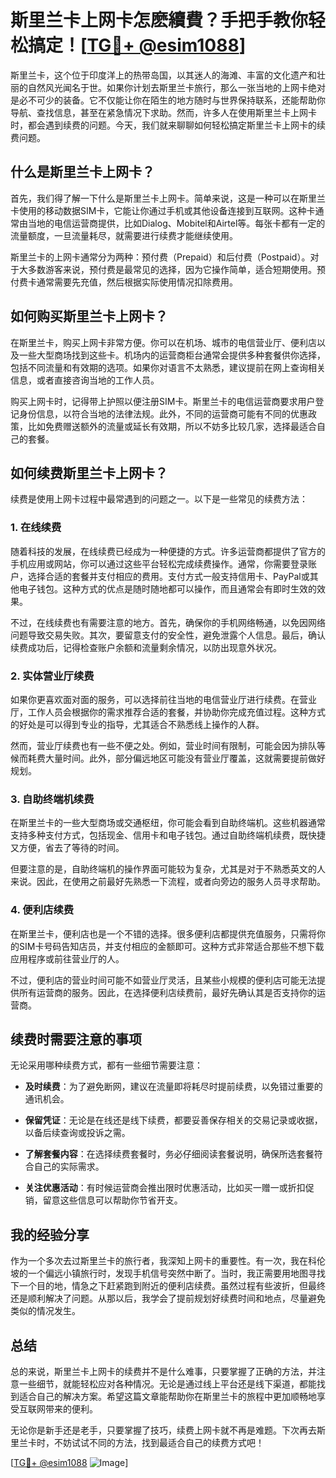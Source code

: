 # 斯里兰卡上网卡怎麽續費？手把手教你轻松搞定！[[TG💪+ @esim1088](https://t.me/s/esim1088)]

斯里兰卡，这个位于印度洋上的热带岛国，以其迷人的海滩、丰富的文化遗产和壮丽的自然风光闻名于世。如果你计划去斯里兰卡旅行，那么一张当地的上网卡绝对是必不可少的装备。它不仅能让你在陌生的地方随时与世界保持联系，还能帮助你导航、查找信息，甚至在紧急情况下求助。然而，许多人在使用斯里兰卡上网卡时，都会遇到续费的问题。今天，我们就来聊聊如何轻松搞定斯里兰卡上网卡的续费问题。

## 什么是斯里兰卡上网卡？

首先，我们得了解一下什么是斯里兰卡上网卡。简单来说，这是一种可以在斯里兰卡使用的移动数据SIM卡，它能让你通过手机或其他设备连接到互联网。这种卡通常由当地的电信运营商提供，比如Dialog、Mobitel和Airtel等。每张卡都有一定的流量额度，一旦流量耗尽，就需要进行续费才能继续使用。

斯里兰卡的上网卡通常分为两种：预付费（Prepaid）和后付费（Postpaid）。对于大多数游客来说，预付费是最常见的选择，因为它操作简单，适合短期使用。预付费卡通常需要先充值，然后根据实际使用情况扣除费用。

## 如何购买斯里兰卡上网卡？

在斯里兰卡，购买上网卡非常方便。你可以在机场、城市的电信营业厅、便利店以及一些大型商场找到这些卡。机场内的运营商柜台通常会提供多种套餐供你选择，包括不同流量和有效期的选项。如果你对语言不太熟悉，建议提前在网上查询相关信息，或者直接咨询当地的工作人员。

购买上网卡时，记得带上护照以便注册SIM卡。斯里兰卡的电信运营商要求用户登记身份信息，以符合当地的法律法规。此外，不同的运营商可能有不同的优惠政策，比如免费赠送额外的流量或延长有效期，所以不妨多比较几家，选择最适合自己的套餐。

## 如何续费斯里兰卡上网卡？

续费是使用上网卡过程中最常遇到的问题之一。以下是一些常见的续费方法：

### 1. 在线续费

随着科技的发展，在线续费已经成为一种便捷的方式。许多运营商都提供了官方的手机应用或网站，你可以通过这些平台轻松完成续费操作。通常，你需要登录账户，选择合适的套餐并支付相应的费用。支付方式一般支持信用卡、PayPal或其他电子钱包。这种方式的优点是随时随地都可以操作，而且通常会有即时生效的效果。

不过，在线续费也有需要注意的地方。首先，确保你的手机网络畅通，以免因网络问题导致交易失败。其次，要留意支付的安全性，避免泄露个人信息。最后，确认续费成功后，记得检查账户余额和流量剩余情况，以防出现意外状况。

### 2. 实体营业厅续费

如果你更喜欢面对面的服务，可以选择前往当地的电信营业厅进行续费。在营业厅，工作人员会根据你的需求推荐合适的套餐，并协助你完成充值过程。这种方式的好处是可以得到专业的指导，尤其适合不熟悉线上操作的人群。

然而，营业厅续费也有一些不便之处。例如，营业时间有限制，可能会因为排队等候而耗费大量时间。此外，部分偏远地区可能没有营业厅覆盖，这就需要提前做好规划。

### 3. 自助终端机续费

在斯里兰卡的一些大型商场或交通枢纽，你可能会看到自助终端机。这些机器通常支持多种支付方式，包括现金、信用卡和电子钱包。通过自助终端机续费，既快捷又方便，省去了等待的时间。

但要注意的是，自助终端机的操作界面可能较为复杂，尤其是对于不熟悉英文的人来说。因此，在使用之前最好先熟悉一下流程，或者向旁边的服务人员寻求帮助。

### 4. 便利店续费

在斯里兰卡，便利店也是一个不错的选择。很多便利店都提供充值服务，只需将你的SIM卡号码告知店员，并支付相应的金额即可。这种方式非常适合那些不想下载应用程序或前往营业厅的人。

不过，便利店的营业时间可能不如营业厅灵活，且某些小规模的便利店可能无法提供所有运营商的服务。因此，在选择便利店续费前，最好先确认其是否支持你的运营商。

## 续费时需要注意的事项

无论采用哪种续费方式，都有一些细节需要注意：

- **及时续费**：为了避免断网，建议在流量即将耗尽时提前续费，以免错过重要的通讯机会。
  
- **保留凭证**：无论是在线还是线下续费，都要妥善保存相关的交易记录或收据，以备后续查询或投诉之需。

- **了解套餐内容**：在选择续费套餐时，务必仔细阅读套餐说明，确保所选套餐符合自己的实际需求。

- **关注优惠活动**：有时候运营商会推出限时优惠活动，比如买一赠一或折扣促销，留意这些信息可以帮助你节省开支。

## 我的经验分享

作为一个多次去过斯里兰卡的旅行者，我深知上网卡的重要性。有一次，我在科伦坡的一个偏远小镇旅行时，发现手机信号突然中断了。当时，我正需要用地图寻找下一个目的地，情急之下赶紧跑到附近的便利店续费。虽然过程有些波折，但最终还是顺利解决了问题。从那以后，我学会了提前规划好续费时间和地点，尽量避免类似的情况发生。

## 总结

总的来说，斯里兰卡上网卡的续费并不是什么难事，只要掌握了正确的方法，并注意一些细节，就能轻松应对各种情况。无论是通过线上平台还是线下渠道，都能找到适合自己的解决方案。希望这篇文章能帮助你在斯里兰卡的旅程中更加顺畅地享受互联网带来的便利。

无论你是新手还是老手，只要掌握了技巧，续费上网卡就不再是难题。下次再去斯里兰卡时，不妨试试不同的方法，找到最适合自己的续费方式吧！

[[TG💪+ @esim1088](https://t.me/s/esim1088) ![Image](https://i.postimg.cc/4NQfJmqS/Snipaste-2025-05-13-00-14-12.png)]